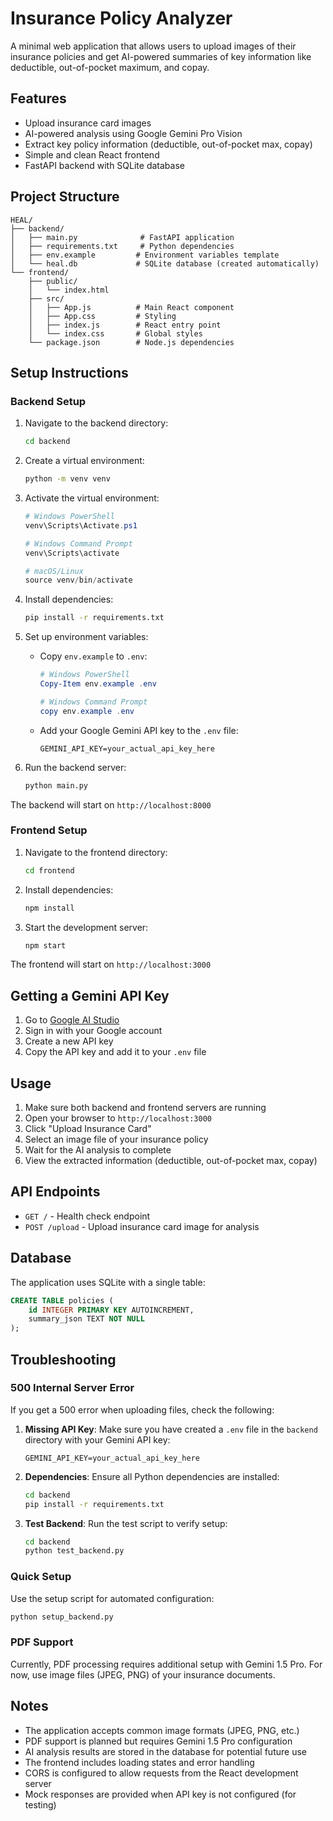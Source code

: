 # Insurance Policy Analyzer

A minimal web application that allows users to upload images of their insurance policies and get AI-powered summaries of key information like deductible, out-of-pocket maximum, and copay.

## Features

- Upload insurance card images
- AI-powered analysis using Google Gemini Pro Vision
- Extract key policy information (deductible, out-of-pocket max, copay)
- Simple and clean React frontend
- FastAPI backend with SQLite database

## Project Structure

```
HEAL/
├── backend/
│   ├── main.py              # FastAPI application
│   ├── requirements.txt     # Python dependencies
│   ├── env.example         # Environment variables template
│   └── heal.db             # SQLite database (created automatically)
└── frontend/
    ├── public/
    │   └── index.html
    ├── src/
    │   ├── App.js          # Main React component
    │   ├── App.css         # Styling
    │   ├── index.js        # React entry point
    │   └── index.css       # Global styles
    └── package.json        # Node.js dependencies
```

## Setup Instructions

### Backend Setup

1. Navigate to the backend directory:
   ```bash
   cd backend
   ```

2. Create a virtual environment:
   ```bash
   python -m venv venv
   ```

3. Activate the virtual environment:
   ```powershell
   # Windows PowerShell
   venv\Scripts\Activate.ps1
   
   # Windows Command Prompt
   venv\Scripts\activate
   
   # macOS/Linux
   source venv/bin/activate
   ```

4. Install dependencies:
   ```bash
   pip install -r requirements.txt
   ```

5. Set up environment variables:
   - Copy `env.example` to `.env`:
     ```powershell
     # Windows PowerShell
     Copy-Item env.example .env
     
     # Windows Command Prompt
     copy env.example .env
     ```
   - Add your Google Gemini API key to the `.env` file:
     ```
     GEMINI_API_KEY=your_actual_api_key_here
     ```

6. Run the backend server:
   ```bash
   python main.py
   ```

The backend will start on `http://localhost:8000`

### Frontend Setup

1. Navigate to the frontend directory:
   ```bash
   cd frontend
   ```

2. Install dependencies:
   ```bash
   npm install
   ```

3. Start the development server:
   ```bash
   npm start
   ```

The frontend will start on `http://localhost:3000`

## Getting a Gemini API Key

1. Go to [Google AI Studio](https://makersuite.google.com/app/apikey)
2. Sign in with your Google account
3. Create a new API key
4. Copy the API key and add it to your `.env` file

## Usage

1. Make sure both backend and frontend servers are running
2. Open your browser to `http://localhost:3000`
3. Click "Upload Insurance Card"
4. Select an image file of your insurance policy
5. Wait for the AI analysis to complete
6. View the extracted information (deductible, out-of-pocket max, copay)

## API Endpoints

- `GET /` - Health check endpoint
- `POST /upload` - Upload insurance card image for analysis

## Database

The application uses SQLite with a single table:

```sql
CREATE TABLE policies (
    id INTEGER PRIMARY KEY AUTOINCREMENT,
    summary_json TEXT NOT NULL
);
```

## Troubleshooting

### 500 Internal Server Error

If you get a 500 error when uploading files, check the following:

1. **Missing API Key**: Make sure you have created a `.env` file in the `backend` directory with your Gemini API key:
   ```
   GEMINI_API_KEY=your_actual_api_key_here
   ```

2. **Dependencies**: Ensure all Python dependencies are installed:
   ```bash
   cd backend
   pip install -r requirements.txt
   ```

3. **Test Backend**: Run the test script to verify setup:
   ```bash
   cd backend
   python test_backend.py
   ```

### Quick Setup

Use the setup script for automated configuration:
```bash
python setup_backend.py
```

### PDF Support

Currently, PDF processing requires additional setup with Gemini 1.5 Pro. For now, use image files (JPEG, PNG) of your insurance documents.

## Notes

- The application accepts common image formats (JPEG, PNG, etc.)
- PDF support is planned but requires Gemini 1.5 Pro configuration
- AI analysis results are stored in the database for potential future use
- The frontend includes loading states and error handling
- CORS is configured to allow requests from the React development server
- Mock responses are provided when API key is not configured (for testing)
